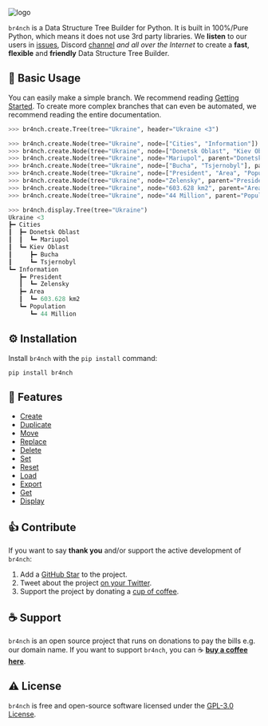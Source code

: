![logo](https://raw.githubusercontent.com/TRSTN4/br4nch/2.0/assets/images/logo_20.png)

`br4nch` is a Data Structure Tree Builder for Python. It is built in 100%/Pure Python, which means it does not use 3rd party libraries. We **listen** to our users in [issues](https://github.com/TRSTN4/br4nch/issues), Discord [channel](https://discord.gg/gKASxGEEUC) *and all over the Internet* to create a **fast**, **flexible** and **friendly** Data Structure Tree Builder.

## 👀 Basic Usage

You can easily make a simple branch. We recommend reading [Getting Started](guides/getting_started.md). To create more complex branches that can even be automated, we recommend reading the entire documentation.

```python
>>> br4nch.create.Tree(tree="Ukraine", header="Ukraine <3")

>>> br4nch.create.Node(tree="Ukraine", node=["Cities", "Information"])
>>> br4nch.create.Node(tree="Ukraine", node=["Donetsk Oblast", "Kiev Oblast"], parent="Cities")
>>> br4nch.create.Node(tree="Ukraine", node="Mariupol", parent="Donetsk Oblast")
>>> br4nch.create.Node(tree="Ukraine", node=["Bucha", "Tsjernobyl"], parent="Kiev Oblast")
>>> br4nch.create.Node(tree="Ukraine", node=["President", "Area", "Population"], parent="Information")
>>> br4nch.create.Node(tree="Ukraine", node="Zelensky", parent="President")
>>> br4nch.create.Node(tree="Ukraine", node="603.628 km2", parent="Area")
>>> br4nch.create.Node(tree="Ukraine", node="44 Million", parent="Population")

>>> br4nch.display.Tree(tree="Ukraine")
Ukraine <3
┣━ Cities
┃  ┣━ Donetsk Oblast
┃  ┃  ┗━ Mariupol
┃  ┗━ Kiev Oblast
┃     ┣━ Bucha
┃     ┗━ Tsjernobyl
┗━ Information
   ┣━ President
   ┃  ┗━ Zelensky
   ┣━ Area
   ┃  ┗━ 603.628 km2
   ┗━ Population
      ┗━ 44 Million
```

## ⚙️ Installation

Install `br4nch` with the `pip install` command:

```
pip install br4nch
```

## 🎯 Features

- [Create](https://docs.br4nch.com/functions/create)
- [Duplicate](https://docs.br4nch.com/functions/duplicate)
- [Move](https://docs.br4nch.com/functions/move)
- [Replace](https://docs.br4nch.com/functions/replace)
- [Delete](https://docs.br4nch.com/functions/delete)
- [Set](https://docs.br4nch.com/functions/set)
- [Reset](https://docs.br4nch.com/functions/reset)
- [Load](https://docs.br4nch.com/functions/load)
- [Export](https://docs.br4nch.com/functions/export)
- [Get](https://docs.br4nch.com/functions/get)
- [Display](https://docs.br4nch.com/functions/display)

## 👍 Contribute

If you want to say **thank you** and/or support the active development of `br4nch`:

1. Add a [GitHub Star](https://github.com/TRSTN4/br4nch/stargazers) to the project.
2. Tweet about the project [on your Twitter](https://twitter.com/intent/tweet?text=br4nch%3A%20Data%20Structure%20Tree%20Builder%20for%20Python.%20br4nch%20is%20built%20on%20pure%20%23python.%20That%20means%20that%20it%20does%20not%20require%20any%20other%20libary.%20Its%20designed%20to%20ease%20things%20up%20for%20fast%20data%20structure%20development%F0%9F%9A%80%20https%3A%2F%2Fgithub.com%2FTRSTN4%2Fbr4nch%20%20).
3. Support the project by donating a [cup of coffee](https://www.buymeacoffee.com/TRSTN4).

## ☕ Support

`br4nch` is an open source project that runs on donations to pay the bills e.g. our domain name. If you want to support `br4nch`, you can ☕ [**buy a coffee here**](https://www.buymeacoffee.com/TRSTN4).

## ⚠️ License

`br4nch` is free and open-source software licensed under the [GPL-3.0 License](https://github.com/TRSTN4/br4nch/blob/release/LICENSE).
